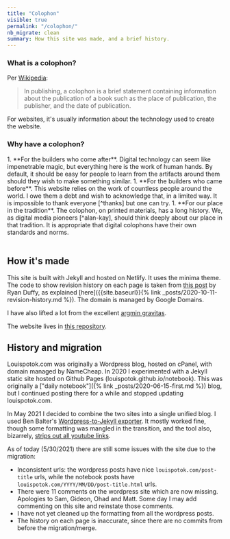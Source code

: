 ```yaml
---
title: "Colophon"
visible: true
permalink: "/colophon/"
nb_migrate: clean 
summary: How this site was made, and a brief history.
---
```


<div class="accordion">
<h3>What is a colophon?</h3>

<div>

Per [Wikipedia](https://en.wikipedia.org/wiki/Colophon_(publishing)):
> In publishing, a colophon is a brief statement containing information about the publication of a book such as the place of publication, the publisher, and the date of publication.

For websites, it's usually information about the technology used to create the website.
</div>


<h3> Why have a colophon?</h3>
<div>
1. **For the builders who come after**. Digital technology can seem like impenetrable magic, but everything here is the work of human hands. By default, it should be easy for people to learn from the artifacts around them should they wish to make something similar.
1. **For the builders who came before**. This website relies on the work of countless people around the world. I owe them a debt and wish to acknowledge that, in a limited way. It is impossible to thank everyone [^thanks] but one can try.
1. **For our place in the tradition**. The colophon, on printed materials, has a long history. We, as digital media pioneers [^alan-kay], should think deeply about our place in that tradition. It is appropriate that digital colophons have their own standards and norms.

[^alan-kay]: Per Alan Kay, [the real computer revolution hasn't happened yet](https://www.youtube.com/watch?v=aYT2se94eU0)

[^thanks]: Thank you for transistors! For lithium mined from the earth! For language and fire and cloud computing!
</div>
</div>
<br>

## How it's made

This site is built with Jekyll and hosted on Netlify. It uses the minima theme. The code to show revision history on each page is taken from [this post](https://ryanjduffy.github.io/blog/2016/01/08/including-git-history-in-a-jekyll-post.html) by Ryan Duffy, as explained [here]({{site.baseurl}}{% link _posts/2020-10-11-revision-history.md %}). The domain is managed by Google Domains.

I have also lifted a lot from the excellent [argmin gravitas](https://www.gleech.org/).

The website lives in [this repository](https://github.com/louispotok/louispotok-dot-com).


## History and migration

Louispotok.com was originally a Wordpress blog, hosted on cPanel, with domain managed by NameCheap. In 2020 I experimented with a Jekyll static site hosted on Github Pages (louispotok.github.io/notebook). This was originally a ["daily notebook"]({% link _posts/2020-06-15-first.md %}) blog, but I continued posting there for a while and stopped updating louispotok.com.

In May 2021 I decided to combine the two sites into a single unified blog. I used Ben Balter's [Wordpress-to-Jekyll exporter](https://github.com/benbalter/wordpress-to-jekyll-exporter). It mostly worked fine, though some formatting was mangled in the transition, and the tool also, bizarrely, [strips out all youtube links](https://github.com/benbalter/wordpress-to-jekyll-exporter/issues/222).

As of today (5/30/2021) there are still some issues with the site due to the migration:
* Inconsistent urls: the wordpress posts have nice `louispotok.com/post-title` urls, while the notebook posts have `louispotok.com/YYYY/MM/DD/post-title.html` urls.
* There were 11 comments on the wordpress site which are now missing. Apologies to Sam, Gideon, Ohad and Matt. Some day I may add commenting on this site and reinstate those comments.
* I have not yet cleaned up the formatting from all the wordpress posts.
* The history on each page is inaccurate, since there are no commits from before the migration/merge.
